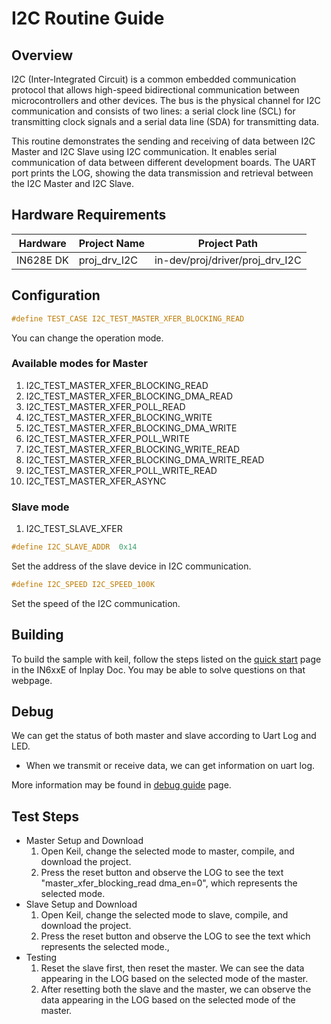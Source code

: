 # I2C Routine Guide

## Overview

I2C (Inter-Integrated Circuit) is a common embedded communication protocol that allows high-speed bidirectional communication between microcontrollers and other devices. The bus is the physical channel for I2C communication and consists of two lines: a serial clock line (SCL) for transmitting clock signals and a serial data line (SDA) for transmitting data.

This routine demonstrates the sending and receiving of data between I2C Master and I2C Slave using I2C communication. It enables serial communication of data between different development boards. The UART port prints the LOG, showing the data transmission and retrieval between the I2C Master and I2C Slave.



## Hardware Requirements

| Hardware  | Project Name | Project Path                    |
| --------- | ------------ | ------------------------------- |
| IN628E DK | proj_drv_I2C | in-dev/proj/driver/proj_drv_I2C |



## Configuration

```c
#define TEST_CASE I2C_TEST_MASTER_XFER_BLOCKING_READ
```

You can change the operation mode.

### Available modes for Master

1. I2C_TEST_MASTER_XFER_BLOCKING_READ
2. I2C_TEST_MASTER_XFER_BLOCKING_DMA_READ
3. I2C_TEST_MASTER_XFER_POLL_READ
4. I2C_TEST_MASTER_XFER_BLOCKING_WRITE
5. I2C_TEST_MASTER_XFER_BLOCKING_DMA_WRITE
6. I2C_TEST_MASTER_XFER_POLL_WRITE
7. I2C_TEST_MASTER_XFER_BLOCKING_WRITE_READ
8. I2C_TEST_MASTER_XFER_BLOCKING_DMA_WRITE_READ
9. I2C_TEST_MASTER_XFER_POLL_WRITE_READ
10. I2C_TEST_MASTER_XFER_ASYNC

### Slave mode

1. I2C_TEST_SLAVE_XFER



```c
#define I2C_SLAVE_ADDR  0x14
```

Set the address of the slave device in I2C communication.



```c
#define I2C_SPEED I2C_SPEED_100K
```

Set the speed of the I2C communication.



## Building

To build the sample with keil, follow the steps listed on the [quick start](https://inplay-inc.github.io/docs/in6xxe/quick-start.html) page in the IN6xxE  of Inplay Doc. You may be able to solve questions on that webpage.



## Debug

We can get the status of both master and slave according to Uart Log and LED.

- When we transmit or receive data, we can get information on uart log.

More information may be found in  [debug guide](https://inplay-inc.github.io/docs/in6xxe/samples/Debug-Guide) page.



## Test Steps

- Master Setup and Download
  1. Open Keil, change the selected mode to master, compile, and download the project.
  2. Press the reset button and observe the LOG to see the text "master_xfer_blocking_read dma_en=0", which represents the selected mode.
- Slave Setup and Download
  1. Open Keil, change the selected mode to slave, compile, and download the project.
  2. Press the reset button and observe the LOG to see the text which represents the selected mode., 
- Testing
  1. Reset the slave first, then reset the master. We can see the data appearing in the LOG based on the selected mode of the master.
  2. After resetting both the slave and the master, we can observe the data appearing in the LOG based on the selected mode of the master.
